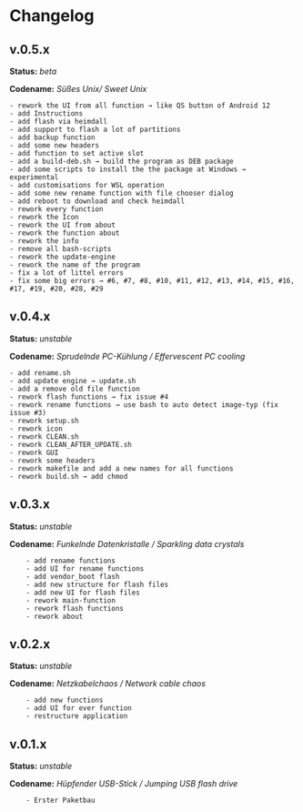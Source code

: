 # Changelog
## v.0.5.x
**Status:** *beta*

**Codename:** *Süßes Unix/ Sweet Unix*
```
- rework the UI from all function → like QS button of Android 12 
- add Instructions
- add flash via heimdall
- add support to flash a lot of partitions
- add backup function
- add some new headers
- add function to set active slot
- add a build-deb.sh → build the program as DEB package
- add some scripts to install the the package at Windows → experimental
- add customisations for WSL operation
- add some new rename function with file chooser dialog
- add reboot to download and check heimdall
- rework every function
- rework the Icon
- rework the UI from about 
- rework the function about
- rework the info
- remove all bash-scripts
- rework the update-engine
- rework the name of the program
- fix a lot of littel errors
- fix some big errors → #6, #7, #8, #10, #11, #12, #13, #14, #15, #16, #17, #19, #20, #28, #29

```
##  v.0.4.x
**Status:** *unstable*

**Codename:** *Sprudelnde PC-Kühlung / Effervescent PC cooling*

```
- add rename.sh
- add update engine → update.sh
- add a remove old file function
- rework flash functions → fix issue #4
- rework rename functions → use bash to auto detect image-typ (fix issue #3)
- rework setup.sh
- rework icon
- rework CLEAN.sh
- rework CLEAN_AFTER_UPDATE.sh
- rework GUI
- rework some headers
- rework makefile and add a new names for all functions
- rework build.sh → add chmod
```
## v.0.3.x
**Status:** *unstable*

**Codename:** *Funkelnde Datenkristalle / Sparkling data crystals*

```
	- add rename functions
	- add UI for rename functions
	- add vendor_boot flash
	- add new structure for flash files
	- add new UI for flash files
	- rework main-function
	- rework flash functions
	- rework about 
```


## v.0.2.x
**Status:** *unstable*

**Codename:** *Netzkabelchaos / Network cable chaos*
```
	- add new functions
	- add UI for ever function
	- restructure application
```

## v.0.1.x
**Status:** *unstable*

**Codename:** *Hüpfender USB-Stick / Jumping USB flash drive* 
```
	- Erster Paketbau
```
